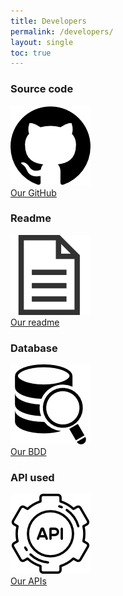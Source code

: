 ```yaml
---
title: Developers
permalink: /developers/
layout: single
toc: true
---
```


### Source code
<img src="../assets/images/logo-github.png" alt="GitHub logo"><br>
<a href="https://github.com/InteraactionGroup/InterAACtionPlayer">Our GitHub</a>

### Readme
<img src="../assets/images/file-text.png" alt="File logo"><br>
<a href="https://github.com/InteraactionGroup/InterAACtionPlayer/blob/master/README.md">Our readme</a>

### Database
<img src="../assets/images/logo-bdd.png" alt="Database logo"><br>
<a href="https://github.com/InteraactionGroup/InterAACtionPlayer/blob/master/DATABASE-EN.md">Our BDD</a>

### API used
<img src="../assets/images/logo-api.png" alt="API logo"><br>
<a href="https://github.com/InteraactionGroup/InterAACtionPlayer/blob/master/API-EN.md">Our APIs</a>
